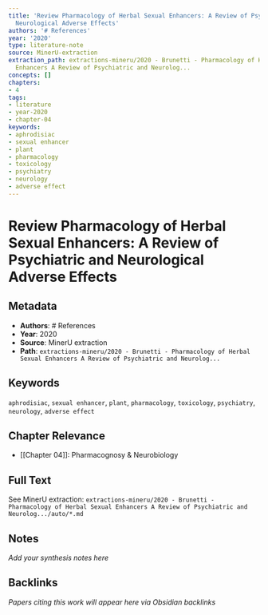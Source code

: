 ```yaml
---
title: 'Review Pharmacology of Herbal Sexual Enhancers: A Review of Psychiatric and
  Neurological Adverse Effects'
authors: '# References'
year: '2020'
type: literature-note
source: MinerU-extraction
extraction_path: extractions-mineru/2020 - Brunetti - Pharmacology of Herbal Sexual
  Enhancers A Review of Psychiatric and Neurolog...
concepts: []
chapters:
- 4
tags:
- literature
- year-2020
- chapter-04
keywords:
- aphrodisiac
- sexual enhancer
- plant
- pharmacology
- toxicology
- psychiatry
- neurology
- adverse effect
---
```


# Review Pharmacology of Herbal Sexual Enhancers: A Review of Psychiatric and Neurological Adverse Effects

## Metadata

- **Authors**: # References
- **Year**: 2020
- **Source**: MinerU extraction
- **Path**: `extractions-mineru/2020 - Brunetti - Pharmacology of Herbal Sexual Enhancers A Review of Psychiatric and Neurolog...`

## Keywords

`aphrodisiac`, `sexual enhancer`, `plant`, `pharmacology`, `toxicology`, `psychiatry`, `neurology`, `adverse effect`

## Chapter Relevance

- [[Chapter 04]]: Pharmacognosy & Neurobiology

## Full Text

See MinerU extraction: `extractions-mineru/2020 - Brunetti - Pharmacology of Herbal Sexual Enhancers A Review of Psychiatric and Neurolog.../auto/*.md`

## Notes

*Add your synthesis notes here*

## Backlinks

*Papers citing this work will appear here via Obsidian backlinks*
